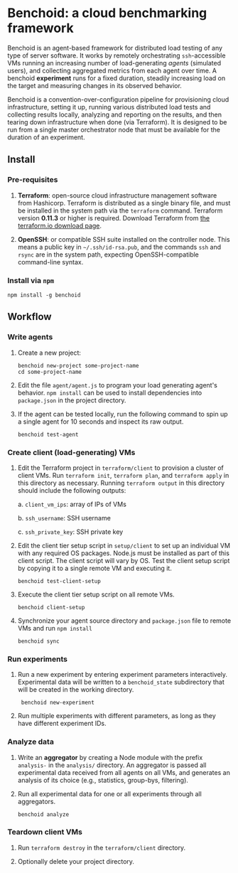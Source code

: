 # Benchoid: a cloud benchmarking framework

Benchoid is an agent-based framework for distributed load testing of any type of server software.
It works by remotely orchestrating `ssh`-accessible VMs running an increasing number of load-generating
_agents_ (simulated users), and collecting aggregated metrics from each agent over time. A benchoid
**experiment** runs for a fixed duration, steadily increasing load on the target and measuring changes
in its observed behavior.

Benchoid is a convention-over-configuration pipeline for provisioning cloud infrastructure, setting it up,
running various distributed load tests and collecting results locally, analyzing and reporting on the results,
and then tearing down infrastructure when done (via Terraform). It is designed to be run from a single
master orchestrator node that must be available for the duration of an experiment.

## Install

### Pre-requisites

1. **Terraform**: open-source cloud infrastructure management software from
   Hashicorp. Terraform is distributed as a single binary file, and must be installed
   in the system path via the `terraform` command. Terraform version **0.11.3**
   or higher is required. Download Terraform from [the terraform.io download page](https://www.terraform.io/downloads.html).

2. **OpenSSH**: or compatible SSH suite installed on the controller node. This means a
   public key in `~/.ssh/id-rsa.pub`, and the commands `ssh` and `rsync` are in the system
   path, expecting OpenSSH-compatible command-line syntax.

### Install via `npm`

    npm install -g benchoid

## Workflow

### Write agents

1.  Create a new project:

        benchoid new-project some-project-name
        cd some-project-name

2.  Edit the file `agent/agent.js` to program your load generating agent's behavior. `npm install` can be used to
    install dependencies into `package.json` in the project directory.

3.  If the agent can be tested locally, run the following command to spin up a single agent for 10 seconds and inspect its raw output.

        benchoid test-agent

### Create client (load-generating) VMs

1.  Edit the Terraform project in `terraform/client` to provision a cluster of client VMs. Run `terraform init`,
    `terraform plan`, and `terraform apply` in this directory as necessary. Running `terraform output` in this
    directory should include the following outputs:

    a. `client_vm_ips`: array of IPs of VMs

    b. `ssh_username`: SSH username

    c. `ssh_private_key`: SSH private key

2.  Edit the client tier setup script in `setup/client` to set up an individual VM with any required OS packages.
    Node.js must be installed as part of this client script. The client script will vary by OS. Test the client setup
    script by copying it to a single remote VM and executing it.

        benchoid test-client-setup

3.  Execute the client tier setup script on all remote VMs.

        benchoid client-setup

4.  Synchronize your agent source directory and `package.json` file to remote VMs and run `npm install`

        benchoid sync

### Run experiments

1.  Run a new experiment by entering experiment parameters interactively. Experimental data will be written to a
    `benchoid_state` subdirectory that will be created in the working directory.

         benchoid new-experiment

2.  Run multiple experiments with different parameters, as long as they have different experiment IDs.

### Analyze data

1.  Write an **aggregator** by creating a Node module with the prefix `analysis-` in the `analysis/` directory.
    An aggregator is passed all experimental data received from all agents on all VMs, and generates an analysis
    of its choice (e.g., statistics, group-bys, filtering).

2.  Run all experimental data for one or all experiments through all aggregators.

        benchoid analyze

### Teardown client VMs

1. Run `terraform destroy` in the `terraform/client` directory.

2. Optionally delete your project directory.
